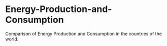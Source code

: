 # Energy-Production-and-Consumption
Comparison of Energy Production and Consumption in the countries of the world.
